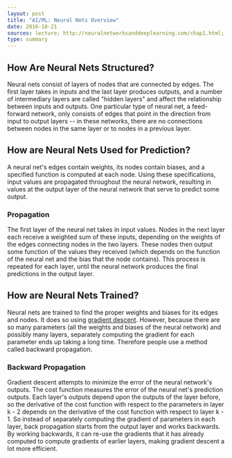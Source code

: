 ```yaml
---
layout: post
title: "AI/ML: Neural Nets Overview"
date: 2016-10-21
sources: lecture; http://neuralnetworksanddeeplearning.com/chap1.html; http://neuralnetworksanddeeplearning.com/chap2.html
type: summary
---
```


## How Are Neural Nets Structured?
Neural nets consist of layers of nodes that are connected by edges. The first layer takes in inputs and the last layer produces outputs, and a number of intermediary layers are called "hidden layers" and affect the relationship between inputs and outputs. One particular type of neural net, a feed-forward network, only consists of edges that point in the direction from input to output layers -- in these networks, there are no connections between nodes in the same layer or to nodes in a previous layer.

## How are Neural Nets Used for Prediction?
A neural net's edges contain weights, its nodes contain biases, and a specified function is computed at each node. Using these specifications, input values are propagated throughout the neural network, resulting in values at the output layer of the neural network that serve to predict some output.
### Propagation
The first layer of the neural net takes in input values. Nodes in the next layer each receive a weighted sum of these inputs, depending on the weights of the edges connecting nodes in the two layers. These nodes then output some function of the values they received (which depends on the function of the neural net and the bias that the node contains). This process is repeated for each layer, until the neural network produces the final predictions in the output layer.

## How are Neural Nets Trained?
Neural nets are trained to find the proper weights and biases for its edges and nodes. It does so using [gradient descent](https://cchen23.github.io/blog/2016/10/09/gradient-descent). However, because there are so many parameters (all the weights and biases of the neural network) and possibly many layers, separately computing the gradient for each parameter ends up taking a long time. Therefore people use a method called backward propagation. 
### Backward Propagation
Gradient descent attempts to minimize the error of the neural network's outputs. The cost function measures the error of the neural net's prediction outputs. Each layer's outputs depend upon the outputs of the layer before, so the derivative of the cost function with respect to the parameters in layer k - 2 depends on the derivative of the cost function with respect to layer k - 1. So instead of separately computing the gradient of parameters in each layer, back propagation starts from the output layer and works backwards. By working backwards, it can re-use the gradients that it has already computed to compute gradients of earlier layers, making gradient descent a lot more efficient.
